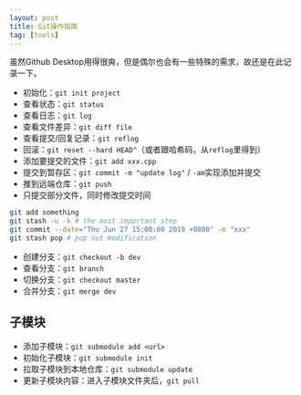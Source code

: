 ```yaml
---
layout: post
title: Git操作指南
tag: [tools]
---
```


虽然Github Desktop用得很爽，但是偶尔也会有一些特殊的需求，故还是在此记录一下。

<!--more-->
* 初始化：`git init project`
* 查看状态：`git status`
* 查看日志：`git log`
* 查看文件差异：`git diff file`
* 查看提交/回复记录：`git reflog`
* 回滚：`git reset --hard HEAD^`（或者跟哈希码，从`reflog`里得到）
* 添加要提交的文件：`git add xxx.cpp`
* 提交到暂存区：`git commit -m "update log"` / `-am`实现添加并提交
* 推到远端仓库：`git push`
* 只提交部分文件，同时修改提交时间

```bash
git add something
git stash -u -k # the most important step
git commit --date="Thu Jun 27 15:00:00 2019 +0800" -m "xxx"
git stash pop # pop out modification
```

* 创建分支：`git checkout -b dev`
* 查看分支：`git branch`
* 切换分支：`git checkout master`
* 合并分支：`git merge dev`

## 子模块
* 添加子模块：`git submodule add <url>`
* 初始化子模块：`git submodule init`
* 拉取子模块到本地仓库：`git submodule update`
* 更新子模块内容：进入子模块文件夹后，`git pull`